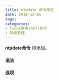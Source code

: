 ```yaml
---
title: ntpdate 命令用法
date: 2018-12-05
tags:
categories: 
- linux常用shell命令
- 网络管理
---
```

**ntpdate命令** 待添加。
<!-- more --> 
#### **语法**


#### **选项**
